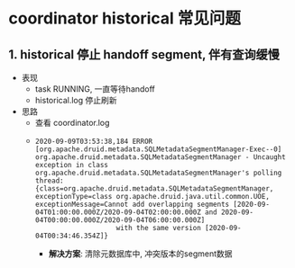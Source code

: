 # coordinator historical 常见问题


## 1. historical 停止 handoff segment, 伴有查询缓慢
- 表现
  - task RUNNING, 一直等待handoff
  - historical.log 停止刷新
- 思路
  - 查看 coordinator.log
  - ```text
    2020-09-09T03:53:38,184 ERROR [org.apache.druid.metadata.SQLMetadataSegmentManager-Exec--0] org.apache.druid.metadata.SQLMetadataSegmentManager - Uncaught exception in class org.apache.druid.metadata.SQLMetadataSegmentManager's polling thread: {class=org.apache.druid.metadata.SQLMetadataSegmentManager, exceptionType=class org.apache.druid.java.util.common.UOE, exceptionMessage=Cannot add overlapping segments [2020-09-04T01:00:00.000Z/2020-09-04T02:00:00.000Z and 2020-09-04T00:00:00.000Z/2020-09-04T06:00:00.000Z] 
                        with the same version [2020-09-04T00:34:46.354Z]}
    ```
    - **解决方案**: 清除元数据库中, 冲突版本的segment数据
 